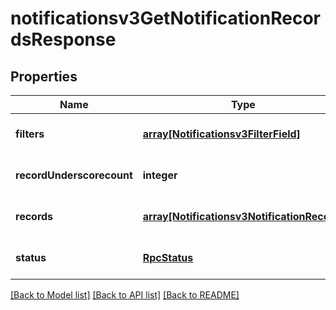 # notificationsv3GetNotificationRecordsResponse

## Properties
Name | Type | Description | Notes
------------ | ------------- | ------------- | -------------
**filters** | [**array[Notificationsv3FilterField]**](Notificationsv3FilterField.md) |  | [optional] [default to null]
**recordUnderscorecount** | **integer** |  | [optional] [default to null]
**records** | [**array[Notificationsv3NotificationRecord]**](Notificationsv3NotificationRecord.md) |  | [optional] [default to null]
**status** | [**RpcStatus**](RpcStatus.md) |  | [optional] [default to null]

[[Back to Model list]](../README.md#documentation-for-models) [[Back to API list]](../README.md#documentation-for-api-endpoints) [[Back to README]](../README.md)


